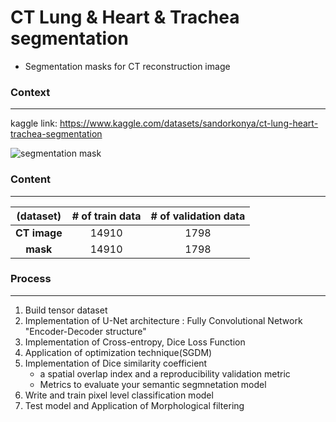 # CT Lung & Heart & Trachea segmentation
- Segmentation masks for CT reconstruction image  




### Context
---
kaggle link:  <https://www.kaggle.com/datasets/sandorkonya/ct-lung-heart-trachea-segmentation>  


![segmentation mask](https://user-images.githubusercontent.com/90584177/182589707-3a395a96-5c82-4e12-91df-b5a754de9546.jpg)  






### Content
---
(dataset)|**# of train data**|**# of validation data**
|:-:|:---:|:---:
**CT image**|14910|1798
**mask**|14910|1798  





### Process
---
1. Build tensor dataset
2. Implementation of U-Net architecture : Fully Convolutional Network "Encoder-Decoder structure"
3. Implementation of Cross-entropy, Dice Loss Function
4. Application of optimization technique(SGDM)
5. Implementation of Dice similarity coefficient
     * a spatial overlap index and a reproducibility validation metric
     * Metrics to evaluate your semantic segmnetation model
6. Write and train pixel level classification model
7. Test model and Application of Morphological filtering
